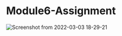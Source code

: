 # Module6-Assignment

![Screenshot from 2022-03-03 18-29-21](https://user-images.githubusercontent.com/97880445/156571126-f0a431ee-474c-4f7d-b268-f0f0ef7c6c2e.png)
